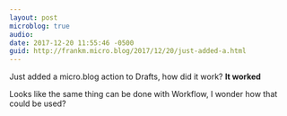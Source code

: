 ```yaml
---
layout: post
microblog: true
audio: 
date: 2017-12-20 11:55:46 -0500
guid: http://frankm.micro.blog/2017/12/20/just-added-a.html
---
```

Just added a micro.blog action to Drafts, how did it work? **It worked** 

Looks like the same thing can be done with Workflow, I wonder how that could be used?
